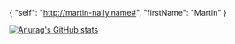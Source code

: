 


{
 "self": "http://martin-nally.name#",
 "firstName": "Martin"
}


[![Anurag's GitHub stats](https://github-readme-stats.vercel.app/api?username=HasanAneek)](https://github.com/anuraghazra/github-readme-stats)
